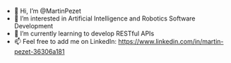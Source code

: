 - 👋 Hi, I’m @MartinPezet
- 👀 I’m interested in Artificial Intelligence and Robotics Software Development
- 🌱 I’m currently learning to develop RESTful APIs
- 📫 Feel free to add me on LinkedIn: https://www.linkedin.com/in/martin-pezet-36306a181

<!---
MartinPezet/MartinPezet is a ✨ special ✨ repository because its `README.md` (this file) appears on your GitHub profile.
You can click the Preview link to take a look at your changes.
--->
